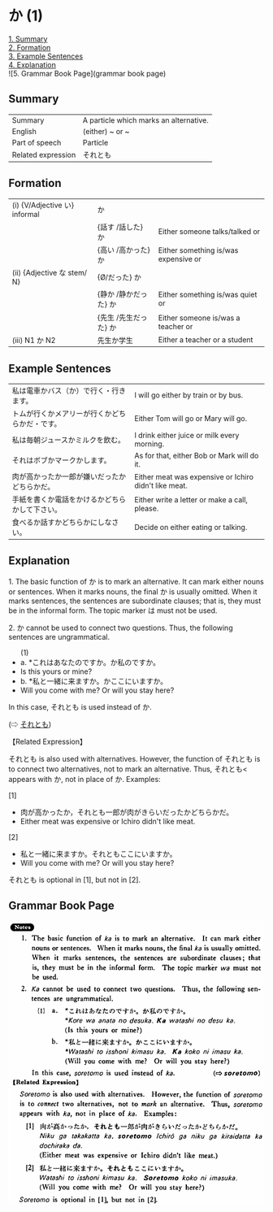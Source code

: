 # か (1)

[1. Summary](#summary)<br>
[2. Formation](#formation)<br>
[3. Example Sentences](#example-sentences)<br>
[4. Explanation](#explanation)<br>
![5. Grammar Book Page](grammar book page)<br>


## Summary

<table><tr>   <td>Summary</td>   <td>A particle which marks an alternative.</td></tr><tr>   <td>English</td>   <td>(either) ~ or ~</td></tr><tr>   <td>Part of speech</td>   <td>Particle</td></tr><tr>   <td>Related expression</td>   <td>それとも</td></tr></table>

## Formation

<table class="table"><tbody><tr class="tr head"><td class="td"><span class="numbers">(i)</span> <span> <span class="bold">{V/Adjective い}    informal</span></span></td><td class="td"><span class="concept">か</span> </td><td class="td"><span>&nbsp;</span></td></tr><tr class="tr"><td class="td"><span>&nbsp;</span></td><td class="td"><span>{話す /話した} <span class="concept">か</span></span></td><td class="td"><span>Either    someone talks/talked or</span></td></tr><tr class="tr"><td class="td"><span>&nbsp;</span></td><td class="td"><span>{高い /高かった} <span class="concept">か</span></span></td><td class="td"><span>Either    something is/was expensive or</span></td></tr><tr class="tr head"><td class="td"><span class="numbers">(ii)</span> <span> <span class="bold">{Adjective な stem/   N}</span></span></td><td class="td"><span>{</span><span class="concept">Ø</span><span>/<span class="concept">だった</span>} <span class="concept">か</span></span></td><td class="td"><span>&nbsp;</span></td></tr><tr class="tr"><td class="td"><span>&nbsp;</span></td><td class="td"><span>{静か /静か<span class="concept">だった</span>} <span class="concept">か</span></span></td><td class="td"><span>Either    something is/was quiet or</span></td></tr><tr class="tr"><td class="td"><span>&nbsp;</span></td><td class="td"><span>{先生 /先生<span class="concept">だった</span>} <span class="concept">か</span></span></td><td class="td"><span>Either    someone is/was a teacher or</span></td></tr><tr class="tr head"><td class="td"><span class="bold"><span><span class="numbers">(iii)</span> N1 か N2</span></span></td><td class="td"><span>先生<span class="concept">か</span>学生</span> </td><td class="td"><span>Either    a teacher or a student</span></td></tr></tbody></table>

## Example Sentences

<table><tr>   <td>私は電車かバス（か）で行く・行きます。</td>   <td>I will go either by train or by bus.</td></tr><tr>   <td>トムが行くかメアリーが行くかどちらかだ・です。</td>   <td>Either Tom will go or Mary will go.</td></tr><tr>   <td>私は毎朝ジュースかミルクを飲む。</td>   <td>I drink either juice or milk every morning.</td></tr><tr>   <td>それはボブかマークかします。</td>   <td>As for that, either Bob or Mark will do it.</td></tr><tr>   <td>肉が高かったか一郎が嫌いだったかどちらかだ。</td>   <td>Either meat was expensive or Ichiro didn't like meat.</td></tr><tr>   <td>手紙を書くか電話をかけるかどちらかして下さい。</td>   <td>Either write a letter or make a call, please.</td></tr><tr>   <td>食べるか話すかどちらかにしなさい。</td>   <td>Decide on either eating or talking.</td></tr></table>

## Explanation

<p>1. The basic function of <span class="cloze">か</span> is to mark an alternative. It can mark either nouns or sentences. When it marks nouns, the final <span class="cloze">か</span> is usually omitted. When it marks sentences, the sentences are subordinate clauses; that is, they must be in the informal form. The topic marker は must not be used.</p>  <p>2. <span class="cloze">か</span> cannot be used to connect two questions. Thus, the following sentences are ungrammatical.</p>  <ul>(1) <li>a. *これはあなたのです<span class="cloze">か</span>。<span class="cloze">か</span>私のです<span class="cloze">か</span>。</li> <li>Is this yours or mine?</li> <div class="divide"></div> <li>b. *私と一緒に来ます<span class="cloze">か</span>。<span class="cloze">か</span>ここにいます<span class="cloze">か</span>。</li> <li>Will you come with me? Or will you stay here?</li> </ul>  <p>In this case, それとも is used instead of <span class="cloze">か</span>.</p>   (⇨ <a href="#㊦ それとも">それとも</a>)</p>  <p>【Related Expression】</p>  <p>それとも is also used with alternatives. However, the function of それとも is to connect two alternatives, not to mark an alternative. Thus, それとも< appears with <span class="cloze">か</span>, not in place of <span class="cloze">か</span>. Examples:</p>  <p>[1]</p>  <ul> <li>肉が高かった<span class="cloze">か</span>，それとも一郎が肉がきらいだった<span class="cloze">か</span>どちらかだ。</li> <li>Either meat was expensive or Ichiro didn't like meat.</li> </ul>  <p>[2]</p>  <ul> <li>私と一緒に来ます<span class="cloze">か</span>。それともここにいます<span class="cloze">か</span>。</li> <li>Will you come with me? Or will you stay here?</li> </ul>  <p>それとも is optional in [1], but not in [2].</p>

## Grammar Book Page

![](../img/Basicか.png)

